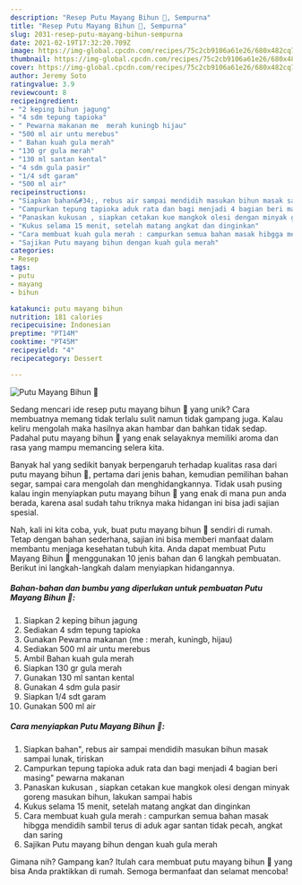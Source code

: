 ```yaml
---
description: "Resep Putu Mayang Bihun 🌈, Sempurna"
title: "Resep Putu Mayang Bihun 🌈, Sempurna"
slug: 2031-resep-putu-mayang-bihun-sempurna
date: 2021-02-19T17:32:20.709Z
image: https://img-global.cpcdn.com/recipes/75c2cb9106a61e26/680x482cq70/putu-mayang-bihun-🌈-foto-resep-utama.jpg
thumbnail: https://img-global.cpcdn.com/recipes/75c2cb9106a61e26/680x482cq70/putu-mayang-bihun-🌈-foto-resep-utama.jpg
cover: https://img-global.cpcdn.com/recipes/75c2cb9106a61e26/680x482cq70/putu-mayang-bihun-🌈-foto-resep-utama.jpg
author: Jeremy Soto
ratingvalue: 3.9
reviewcount: 8
recipeingredient:
- "2 keping bihun jagung"
- "4 sdm tepung tapioka"
- " Pewarna makanan me  merah kuningb hijau"
- "500 ml air untu merebus"
- " Bahan kuah gula merah"
- "130 gr gula merah"
- "130 ml santan kental"
- "4 sdm gula pasir"
- "1/4 sdt garam"
- "500 ml air"
recipeinstructions:
- "Siapkan bahan&#34;, rebus air sampai mendidih masukan bihun masak sampai lunak, tiriskan"
- "Campurkan tepung tapioka aduk rata dan bagi menjadi 4 bagian beri masing&#34; pewarna makanan"
- "Panaskan kukusan , siapkan cetakan kue mangkok olesi dengan minyak goreng masukan bihun, lakukan sampai habis"
- "Kukus selama 15 menit, setelah matang angkat dan dinginkan"
- "Cara membuat kuah gula merah : campurkan semua bahan masak hibgga mendidih sambil terus di aduk agar santan tidak pecah, angkat dan saring"
- "Sajikan Putu mayang bihun dengan kuah gula merah"
categories:
- Resep
tags:
- putu
- mayang
- bihun

katakunci: putu mayang bihun 
nutrition: 181 calories
recipecuisine: Indonesian
preptime: "PT14M"
cooktime: "PT45M"
recipeyield: "4"
recipecategory: Dessert

---
```



![Putu Mayang Bihun 🌈](https://img-global.cpcdn.com/recipes/75c2cb9106a61e26/680x482cq70/putu-mayang-bihun-🌈-foto-resep-utama.jpg)

Sedang mencari ide resep putu mayang bihun 🌈 yang unik? Cara membuatnya memang tidak terlalu sulit namun tidak gampang juga. Kalau keliru mengolah maka hasilnya akan hambar dan bahkan tidak sedap. Padahal putu mayang bihun 🌈 yang enak selayaknya memiliki aroma dan rasa yang mampu memancing selera kita.

Banyak hal yang sedikit banyak berpengaruh terhadap kualitas rasa dari putu mayang bihun 🌈, pertama dari jenis bahan, kemudian pemilihan bahan segar, sampai cara mengolah dan menghidangkannya. Tidak usah pusing kalau ingin menyiapkan putu mayang bihun 🌈 yang enak di mana pun anda berada, karena asal sudah tahu triknya maka hidangan ini bisa jadi sajian spesial.




Nah, kali ini kita coba, yuk, buat putu mayang bihun 🌈 sendiri di rumah. Tetap dengan bahan sederhana, sajian ini bisa memberi manfaat dalam membantu menjaga kesehatan tubuh kita. Anda dapat membuat Putu Mayang Bihun 🌈 menggunakan 10 jenis bahan dan 6 langkah pembuatan. Berikut ini langkah-langkah dalam menyiapkan hidangannya.

<!--inarticleads1-->

##### Bahan-bahan dan bumbu yang diperlukan untuk pembuatan Putu Mayang Bihun 🌈:

1. Siapkan 2 keping bihun jagung
1. Sediakan 4 sdm tepung tapioka
1. Gunakan  Pewarna makanan (me : merah, kuningb, hijau)
1. Sediakan 500 ml air untu merebus
1. Ambil  Bahan kuah gula merah
1. Siapkan 130 gr gula merah
1. Gunakan 130 ml santan kental
1. Gunakan 4 sdm gula pasir
1. Siapkan 1/4 sdt garam
1. Gunakan 500 ml air




<!--inarticleads2-->

##### Cara menyiapkan Putu Mayang Bihun 🌈:

1. Siapkan bahan&#34;, rebus air sampai mendidih masukan bihun masak sampai lunak, tiriskan
1. Campurkan tepung tapioka aduk rata dan bagi menjadi 4 bagian beri masing&#34; pewarna makanan
1. Panaskan kukusan , siapkan cetakan kue mangkok olesi dengan minyak goreng masukan bihun, lakukan sampai habis
1. Kukus selama 15 menit, setelah matang angkat dan dinginkan
1. Cara membuat kuah gula merah : campurkan semua bahan masak hibgga mendidih sambil terus di aduk agar santan tidak pecah, angkat dan saring
1. Sajikan Putu mayang bihun dengan kuah gula merah




Gimana nih? Gampang kan? Itulah cara membuat putu mayang bihun 🌈 yang bisa Anda praktikkan di rumah. Semoga bermanfaat dan selamat mencoba!
